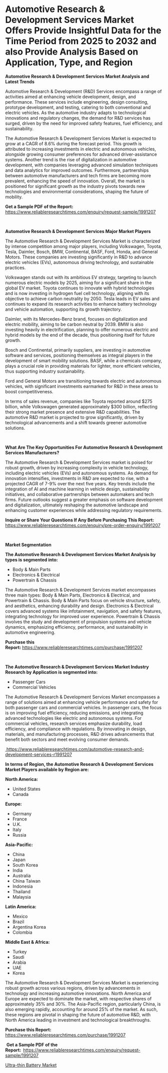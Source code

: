 <p><h1>Automotive Research & Development Services Market Offers Provide Insightful Data for the Time Period from 2025 to 2032 and also Provide Analysis Based on Application, Type, and Region</h1></p><p><strong>Automotive Research & Development Services Market Analysis and Latest Trends</strong></p>
<p><p>Automotive Research & Development (R&D) Services encompass a range of activities aimed at enhancing vehicle development, design, and performance. These services include engineering, design consulting, prototype development, and testing, catering to both conventional and electric vehicles. As the automotive industry adapts to technological innovations and regulatory changes, the demand for R&D services has surged, driven by the need for improved safety features, fuel efficiency, and sustainability.</p><p>The Automotive Research & Development Services Market is expected to grow at a CAGR of 8.6% during the forecast period. This growth is attributed to increasing investments in electric and autonomous vehicles, alongside growing consumer preferences for advanced driver-assistance systems. Another trend is the rise of digitalization in automotive development, with companies leveraging advanced simulation techniques and data analytics for improved outcomes. Furthermore, partnerships between automotive manufacturers and tech firms are becoming more prevalent, enhancing the speed of innovation. Overall, the market is positioned for significant growth as the industry pivots towards new technologies and environmental considerations, shaping the future of mobility.</p></p>
<p><strong>Get a Sample PDF of the Report:&nbsp;</strong> <a href="https://www.reliableresearchtimes.com/enquiry/request-sample/1991207?utm_campaign=3087&utm_medium=2&utm_source=Github&utm_content=ia&utm_term=31032025&utm_id=automotive-research-development-services">https://www.reliableresearchtimes.com/enquiry/request-sample/1991207</a></p>
<p>&nbsp;</p>
<p><strong>Automotive Research & Development Services Major Market Players</strong></p>
<p><p>The Automotive Research & Development Services Market is characterized by intense competition among major players, including Volkswagen, Toyota, Tesla, Daimler, Bosch, BMW, Continental, BASF, Ford, Honda, and General Motors. These companies are investing significantly in R&D to advance electric vehicles (EVs), autonomous driving technology, and sustainable practices.</p><p>Volkswagen stands out with its ambitious EV strategy, targeting to launch numerous electric models by 2025, aiming for a significant share in the global EV market. Toyota continues to innovate with hybrid technologies and is now investing in hydrogen fuel cell technology, aligning with its objective to achieve carbon neutrality by 2050. Tesla leads in EV sales and continues to expand its research activities to enhance battery technology and vehicle automation, supporting its growth trajectory.</p><p>Daimler, with its Mercedes-Benz brand, focuses on digitalization and electric mobility, aiming to be carbon neutral by 2039. BMW is also investing heavily in electrification, planning to offer numerous electric and hybrid models by the end of the decade, thus positioning itself for future growth.</p><p>Bosch and Continental, primarily suppliers, are investing in automotive software and services, positioning themselves as integral players in the development of smart mobility solutions. BASF, while a chemicals company, plays a crucial role in providing materials for lighter, more efficient vehicles, thus supporting industry sustainability.</p><p>Ford and General Motors are transitioning towards electric and autonomous vehicles, with significant investments earmarked for R&D in these areas to boost competitiveness.</p><p>In terms of sales revenue, companies like Toyota reported around $275 billion, while Volkswagen generated approximately $300 billion, reflecting their strong market presence and extensive R&D capabilities. The automotive R&D market is projected to grow significantly, driven by technological advancements and a shift towards greener automotive solutions.</p></p>
<p>&nbsp;</p>
<p><strong>What Are The Key Opportunities For Automotive Research & Development Services Manufacturers?</strong></p>
<p><p>The Automotive Research & Development Services market is poised for robust growth, driven by increasing complexity in vehicle technology, including electric vehicles (EVs) and autonomous systems. As demand for innovation intensifies, investments in R&D are expected to rise, with a projected CAGR of 7-9% over the next five years. Key trends include the integration of AI and machine learning in vehicle design, sustainability initiatives, and collaborative partnerships between automakers and tech firms. Future outlooks suggest a greater emphasis on software development and digitalization, ultimately reshaping the automotive landscape and enhancing customer experiences while addressing regulatory requirements.</p></p>
<p><strong>Inquire or Share Your Questions If Any Before Purchasing This Report:</strong> <a href="https://www.reliableresearchtimes.com/enquiry/pre-order-enquiry/1991207?utm_campaign=3087&utm_medium=2&utm_source=Github&utm_content=ia&utm_term=31032025&utm_id=automotive-research-development-services">https://www.reliableresearchtimes.com/enquiry/pre-order-enquiry/1991207</a></p>
<p>&nbsp;</p>
<p><strong>Market Segmentation</strong></p>
<p><strong>The Automotive Research & Development Services Market Analysis by types is segmented into:</strong></p>
<p><ul><li>Body & Main Parts</li><li>Electronics & Electrical</li><li>Powertrain & Chassis</li></ul></p>
<p><p>The Automotive Research & Development Services market encompasses three main types: Body & Main Parts, Electronics & Electrical, and Powertrain & Chassis. Body & Main Parts focus on vehicle structure, safety, and aesthetics, enhancing durability and design. Electronics & Electrical covers advanced systems like infotainment, navigation, and safety features, integrating technology for improved user experience. Powertrain & Chassis involves the study and development of propulsion systems and vehicle dynamics, emphasizing efficiency, performance, and sustainability in automotive engineering.</p></p>
<p><strong>Purchase this Report:&nbsp;</strong><a href="https://www.reliableresearchtimes.com/purchase/1991207?utm_campaign=3087&utm_medium=2&utm_source=Github&utm_content=ia&utm_term=31032025&utm_id=automotive-research-development-services">https://www.reliableresearchtimes.com/purchase/1991207</a></p>
<p>&nbsp;</p>
<p><strong>The Automotive Research & Development Services Market Industry Research by Application is segmented into:</strong></p>
<p><ul><li>Passenger Cars</li><li>Commercial Vehicles</li></ul></p>
<p><p>The Automotive Research & Development Services Market encompasses a range of solutions aimed at enhancing vehicle performance and safety for both passenger cars and commercial vehicles. In passenger cars, the focus is on improving fuel efficiency, reducing emissions, and integrating advanced technologies like electric and autonomous systems. For commercial vehicles, research services emphasize durability, load efficiency, and compliance with regulations. By innovating in design, materials, and manufacturing processes, R&D drives advancements that benefit both sectors and meet evolving consumer demands.</p></p>
<p><a href="https://www.reliableresearchtimes.com/automotive-research-and-development-services-r1991207?utm_campaign=3087&utm_medium=2&utm_source=Github&utm_content=ia&utm_term=31032025&utm_id=automotive-research-development-services">&nbsp;https://www.reliableresearchtimes.com/automotive-research-and-development-services-r1991207</a></p>
<p><strong>In terms of Region, the Automotive Research & Development Services Market Players available by Region are:</strong></p>
<p>
    <p> <strong> North America: </strong>
        <ul>
            <li>United States</li>
            <li>Canada</li>
        </ul>
        </p> 
    <p> <strong> Europe: </strong>
        <ul>
            <li>Germany</li>
            <li>France</li>
            <li>U.K.</li>
            <li>Italy</li>
            <li>Russia</li>
        </ul>
        </p> 
    <p> <strong> Asia-Pacific: </strong>
        <ul>
            <li>China</li>
            <li>Japan</li>
            <li>South Korea</li>
            <li>India</li>
            <li>Australia</li>
            <li>China Taiwan</li>
            <li>Indonesia</li>
            <li>Thailand</li>
            <li>Malaysia</li>
        </ul>
        </p> 
    <p> <strong> Latin America: </strong>
        <ul>
            <li>Mexico</li>
            <li>Brazil</li>
            <li>Argentina Korea</li>
            <li>Colombia</li>
        </ul>
        </p> 
    <p> <strong> Middle East & Africa: </strong>
        <ul>
            <li>Turkey</li>
            <li>Saudi</li>
            <li>Arabia</li>
            <li>UAE</li>
            <li>Korea</li>
        </ul>
    </p>
    </p>
<p><p>The Automotive Research & Development Services Market is experiencing robust growth across various regions, driven by advancements in technology and increasing automotive innovations. North America and Europe are expected to dominate the market, with respective shares of approximately 35% and 30%. The Asia-Pacific region, particularly China, is also emerging rapidly, accounting for around 25% of the market. As such, these regions are pivotal in shaping the future of automotive R&D, with North America leading in investment and technological breakthroughs.</p></p>
<p><strong>Purchase this Report: </strong><a href="https://www.reliableresearchtimes.com/purchase/1991207?utm_campaign=3087&utm_medium=2&utm_source=Github&utm_content=ia&utm_term=31032025&utm_id=automotive-research-development-services">https://www.reliableresearchtimes.com/purchase/1991207</a></p>
<p>&nbsp;<strong>Get a Sample PDF of the Report:&nbsp;&nbsp;</strong><a href="https://www.reliableresearchtimes.com/enquiry/request-sample/1991207?utm_campaign=3087&utm_medium=2&utm_source=Github&utm_content=ia&utm_term=31032025&utm_id=automotive-research-development-services">https://www.reliableresearchtimes.com/enquiry/request-sample/1991207</a></p>
<p><strong></strong></p>
<p><p><a href="https://github.com/doljanzwald/Market-Research-Report-List-1/blob/main/ultra-thin-battery-market.md?utm_campaign=3087&utm_medium=2&utm_source=Github&utm_content=ia&utm_term=31032025&utm_id=automotive-research-development-services">Ultra-thin Battery Market</a></p></p>